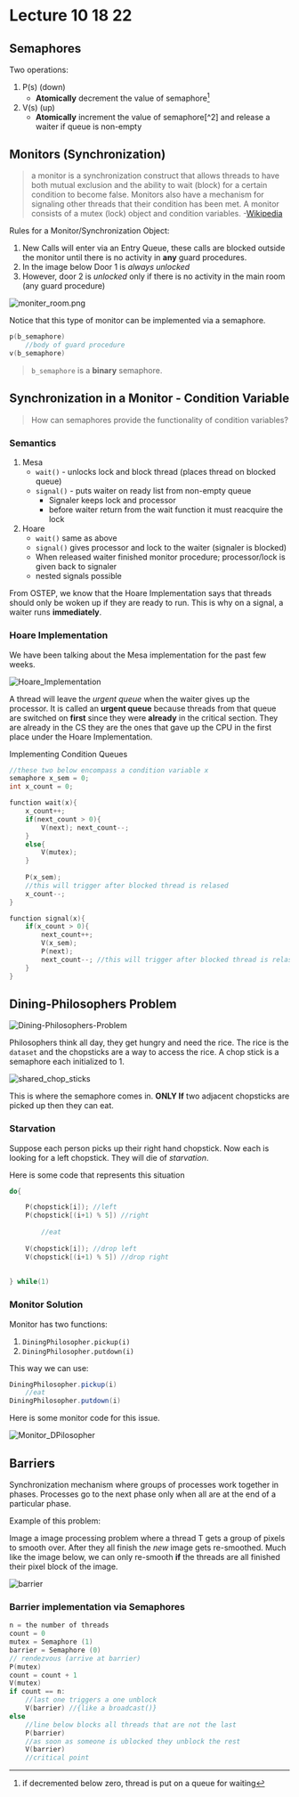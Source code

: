 # Lecture 10 18 22
## Semaphores
Two operations:
1. P(s) (down)
	+ **Atomically** decrement the value of semaphore[^1]	
2. V(s) (up) 
	+ **Atomically** increment the value of semaphore[^2] and release a waiter if queue is non-empty

## Monitors (Synchronization)

>  a monitor is a synchronization construct that allows threads to have both mutual exclusion and the ability to wait (block) for a certain condition to become false. Monitors also have a mechanism for signaling other threads that their condition has been met. A monitor consists of a mutex (lock) object and condition variables. -[Wikipedia](https://en.wikipedia.org/wiki/Monitor_(synchronization))

Rules for a Monitor/Synchronization Object:
1. New Calls will enter via an Entry Queue, these calls are blocked outside the monitor until there is no activity in **any** guard procedures. 
2. In the image below Door 1 is *always unlocked*
3. However, door 2 is *unlocked* only if there is no activity in the main room (any guard procedure)

![moniter_room.png](../../img/moniter_room.png)

Notice that this type of monitor can be implemented via a semaphore.

```c
p(b_semaphore)
	//body of guard procedure
v(b_semaphore)
```

> `b_semaphore` is a **binary** semaphore. 

## Synchronization in a Monitor - Condition Variable
> How can semaphores provide the functionality of condition variables?

### Semantics
1. Mesa
	+ `wait()` - unlocks lock and block thread (places thread on blocked queue)
	+ `signal()` - puts waiter on ready list from non-empty queue
		+ Signaler keeps lock and processor
		+ before waiter return from the wait function it must reacquire the lock
2. Hoare
	+ `wait()` same as above
	+ `signal()` gives processor and lock to the waiter (signaler is blocked)
	+ When released waiter finished monitor procedure; processor/lock is given back to signaler
	+ nested signals possible	

From OSTEP, we know that the Hoare Implementation says that threads should only be woken up if they are ready to run. This is why on a signal, a waiter runs **immediately**. 

### Hoare Implementation
We have been talking about the Mesa implementation for the past few weeks. 

![Hoare_Implementation](../../img/Hoare_Implementation.png)

A thread will leave the *urgent queue* when the waiter gives up the processor. It is called an **urgent queue** because threads from that queue are switched on **first** since they were **already** in the critical section. They are already in the CS they are the ones that gave up the CPU in the first place under the Hoare Implementation.

Implementing Condition Queues
```c
//these two below encompass a condition variable x
semaphore x_sem = 0;
int x_count = 0;

function wait(x){
	x_count++;
	if(next_count > 0){
		V(next); next_count--;
	}
	else{
		V(mutex);
	}
	
	P(x_sem);
	//this will trigger after blocked thread is relased
	x_count--;
}

function signal(x){
	if(x_count > 0){
		next_count++;
		V(x_sem);
		P(next);
		next_count--; //this will trigger after blocked thread is relased
	}
}
```

## Dining-Philosophers Problem
![Dining-Philosophers-Problem](../../img/Dining-Philosophers-Problem.png)

Philosophers think all day, they get hungry and need the rice. The rice is the `dataset` and the chopsticks are a way to access the rice. A chop stick is a semaphore each initialized to 1. 

![shared_chop_sticks](../../img/shared_chop_sticks.png)

This is where the semaphore comes in. **ONLY If** two adjacent chopsticks are picked up then they can eat.

### Starvation
Suppose each person picks up their right hand chopstick. Now each is looking for a left chopstick. They will die of *starvation*.

Here is some code that represents this situation
```c
do{

	P(chopstick[i]); //left
	P(chopstick[(i+1) % 5]) //right
		
		//eat
	
	V(chopstick[i]); //drop left
	V(chopstick[(i+1) % 5]) //drop right
	
	
} while(1)

```

### Monitor Solution
Monitor has two functions:
1. `DiningPhilosopher.pickup(i)`
2. `DiningPhilosopher.putdown(i)`

This way we can use:
```java
DiningPhilosopher.pickup(i)
	//eat
DiningPhilosopher.putdown(i)
```

Here is some monitor code for this issue.

![Monitor_DPilosopher](../../img/Monitor_DPilosopher.png)

## Barriers
Synchronization mechanism where groups of processes work together in phases. Processes go to the next phase only when all are at the end of a particular phase.

Example of this problem:

Image a image processing problem where a thread T gets a group of pixels to smooth over. After they all finish the *new* image gets re-smoothed. Much like the image below, we can only re-smooth **if** the threads are all finished their pixel block of the image. 

![barrier](../../img/barrier.png)

### Barrier implementation via Semaphores
```c
n = the number of threads
count = 0
mutex = Semaphore (1)
barrier = Semaphore (0)
// rendezvous (arrive at barrier)
P(mutex)
count = count + 1
V(mutex)
if count == n: 
	//last one triggers a one unblock
	V(barrier) //{like a broadcast()}
else
	//line below blocks all threads that are not the last
	P(barrier)
	//as soon as someone is ublocked they unblock the rest
	V(barrier) 
	//critical point
```	

[^1]:if decremented below zero, thread is put on a queue for waiting 